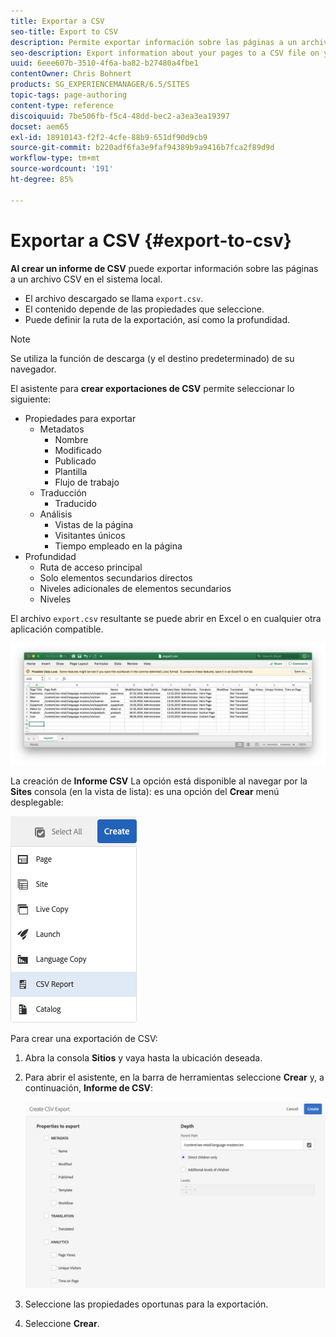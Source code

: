 ```yaml
---
title: Exportar a CSV
seo-title: Export to CSV
description: Permite exportar información sobre las páginas a un archivo CSV en el sistema local
seo-description: Export information about your pages to a CSV file on your local system
uuid: 6eee607b-3510-4f6a-ba82-b27480a4fbe1
contentOwner: Chris Bohnert
products: SG_EXPERIENCEMANAGER/6.5/SITES
topic-tags: page-authoring
content-type: reference
discoiquuid: 7be506fb-f5c4-48dd-bec2-a3ea3ea19397
docset: aem65
exl-id: 18910143-f2f2-4cfe-88b9-651df90d9cb9
source-git-commit: b220adf6fa3e9faf94389b9a9416b7fca2f89d9d
workflow-type: tm+mt
source-wordcount: '191'
ht-degree: 85%

---
```


# Exportar a CSV  {#export-to-csv}

**Al crear un informe de CSV** puede exportar información sobre las páginas a un archivo CSV en el sistema local.

* El archivo descargado se llama `export.csv`.
* El contenido depende de las propiedades que seleccione.
* Puede definir la ruta de la exportación, así como la profundidad.

>[!NOTE]
>
>Se utiliza la función de descarga (y el destino predeterminado) de su navegador.

El asistente para **crear exportaciones de CSV** permite seleccionar lo siguiente:

* Propiedades para exportar
   * Metadatos
      * Nombre
      * Modificado
      * Publicado
      * Plantilla
      * Flujo de trabajo
   * Traducción
      * Traducido
   * Análisis
      * Vistas de la página
      * Visitantes únicos
      * Tiempo empleado en la página
* Profundidad
   * Ruta de acceso principal
   * Solo elementos secundarios directos
   * Niveles adicionales de elementos secundarios
   * Niveles

El archivo `export.csv` resultante se puede abrir en Excel o en cualquier otra aplicación compatible.

![etc-01](assets/etc-01.png)

La creación de **Informe CSV** La opción está disponible al navegar por la **Sites** consola (en la vista de lista): es una opción del **Crear** menú desplegable:

![etc-02](assets/etc-02.png)

Para crear una exportación de CSV: 

1. Abra la consola **Sitios** y vaya hasta la ubicación deseada.
1. Para abrir el asistente, en la barra de herramientas seleccione **Crear** y, a continuación, **Informe de CSV**:

   ![etc-03](assets/etc-03.png)

1. Seleccione las propiedades oportunas para la exportación.
1. Seleccione **Crear**.
